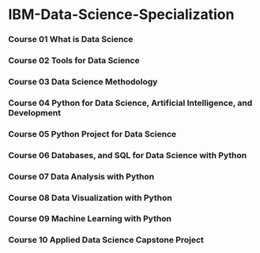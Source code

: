 # **IBM-Data-Science-Specialization**

### Course 01 What is Data Science
### Course 02 Tools for Data Science
### Course 03 Data Science Methodology
### Course 04 Python for Data Science, Artificial Intelligence, and Development
### Course 05 Python Project for Data Science
### Course 06 Databases, and SQL for Data Science with Python
### Course 07 Data Analysis with Python
### Course 08 Data Visualization with Python
### Course 09 Machine Learning with Python
### Course 10 Applied Data Science Capstone Project
